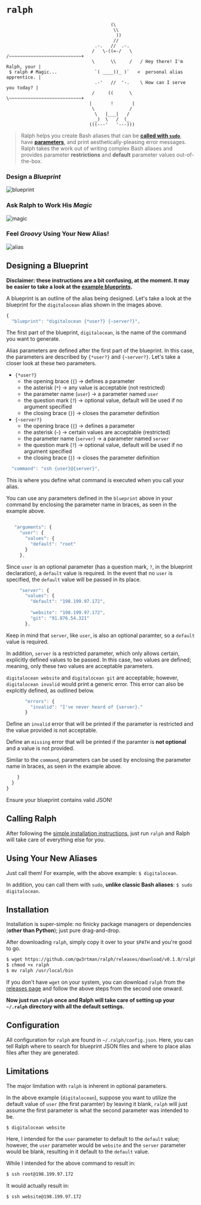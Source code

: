 `ralph`
=======


```
                                       (\
                                        \\
                                         ))
                                        //
                                 .-.   //  .-.
                                /   \-((=-/   \    /~~~~~~~~~~~~~~~~~~~~~~~~~~~+
                                \      \\     /   / Hey there! I'm Ralph, your |
 $ ralph # Magic...              `( ____))_ )`   <  personal alias apprentice. |
                                 .-'   //  '-.    \ How can I serve you today? |
                                /     ((      \    \~~~~~~~~~~~~~~~~~~~~~~~~~~~+
                               |       !       |
                                \             /
                                 \   |___|   /
                                 _)  \   /  (_
                               (((---'   '---)))
```

> Ralph helps you create Bash aliases that can be [**called with `sudo`**](#using-your-new-aliases), have [**parameters**](#design-a-blueprint), and print aesthetically-pleasing error messages. Ralph takes the work out of writing complex Bash aliases and provides parameter **restrictions** and **default** parameter values out-of-the-box.

### Design a *Blueprint*
![blueprint](https://cloud.githubusercontent.com/assets/1139621/7335747/8b64fe6a-eb98-11e4-818a-663748c3efdd.png)

### Ask Ralph to Work His *Magic*
![magic](https://cloud.githubusercontent.com/assets/1139621/7335748/8b71f5fc-eb98-11e4-97ca-34dbab476b68.png)

### Feel *Groovy* Using Your New Alias!
![alias](https://cloud.githubusercontent.com/assets/1139621/7335749/8b7329b8-eb98-11e4-8858-5d4ed0ab4fff.png)

## Designing a Blueprint

**Disclaimer: these instructions are a bit confusing, at the moment. It may be easier to take a look at the [example blueprints](https://github.com/qw3rtman/ralph/tree/master/examples).**

A blueprint is an outline of the alias being designed. Let's take a look at the blueprint for the `digitalocean` alias shown in the images above.

```javascript
{
  "blueprint": "digitalocean {*user?} {~server?}",
```

The first part of the blueprint, `digitalocean`, is the name of the command you want to generate.

Alias parameters are defined after the first part of the blueprint. In this case, the parameters are described by `{*user?}` and `{~server?}`. Let's take a closer look at these two parameters.

- `{*user?}`
  - the opening brace (`{`) → defines a parameter
  - the asterisk (`*`) → any value is acceptable (not restricted)
  - the parameter name (`user`) → a parameter named `user`
  - the question mark (`?`) → optional value, default will be used if no argument specified
  - the closing brace (`}`) → closes the parameter definition
- `{~server?}`
  - the opening brace (`{`) → defines a parameter
  - the asterisk (`~`) → certain values are acceptable (restricted)
  - the parameter name (`server`) → a parameter named `server`
  - the question mark (`?`) → optional value, default will be used if no argument specified
  - the closing brace (`}`) → closes the parameter definition

```javascript
  "command": "ssh {user}@{server}",
```

This is where you define what command is executed when you call your alias.

You can use any parameters defined in the `blueprint` above in your command by enclosing the parameter name in braces, as seen in the example above.

```javascript

   "arguments": {
     "user": {
       "values": {
         "default": "root"
       }
     },
```

Since `user` is an optional parameter (has a question mark, `?`, in the blueprint declaration), a `default` value is required. In the event that no `user` is specified, the `default` value will be passed in its place.

```javascript
     "server": {
       "values": {
         "default": "198.199.97.172",
         
         "website": "198.199.97.172",
         "git": "91.876.54.321"
       },
```

Keep in mind that `server`, like `user`, is also an optional paramter, so a `default` value is required.

In addition, `server` is a restricted parameter, which only allows certain, explicitly defined values to be passed. In this case, two values are defined; meaning, only these two values are acceptable parameters.

`digitalocean website` and `digitalocean git` are acceptable; however, `digitalocean invalid` would print a generic error. This error can also be explcitly defined, as outlined below.

```javascript
       "errors": {
         "invalid": "I've never heard of {server}."
       }
```

Define an `invalid` error that will be printed if the parameter is restricted and the value provided is not acceptable.

Define an `missing` error that will be printed if the paramter is **not optional** and a value is not provided.

Similar to the `command`, parameters can be used by enclosing the parameter name in braces, as seen in the example above.

```javascript
    }
  }
}
```

Ensure your blueprint contains valid JSON!

## Calling Ralph
After following the [simple installation instructions](#installation), just run `ralph` and Ralph will take care of everything else for you.

## Using Your New Aliases
Just call them! For example, with the above example: `$ digitalocean`.

In addition, you can call them with `sudo`, **unlike classic Bash aliases**: `$ sudo digitalocean`.

## Installation
Installation is super-simple: no finicky package managers or dependencies (**other than Python**); just pure drag-and-drop.

After downloading `ralph`, simply copy it over to your `$PATH` and you're good to go.
```sh
$ wget https://github.com/qw3rtman/ralph/releases/download/v0.1.0/ralph
$ chmod +x ralph
$ mv ralph /usr/local/bin
```

If you don't have `wget` on your system, you can download `ralph` from the [releases page](https://github.com/qw3rtman/ralph/releases) and follow the above steps from the second one onward.

**Now just run `ralph` once and Ralph will take care of setting up your `~/.ralph` directory with all the default settings.**

## Configuration
All configuration for `ralph` are found in `~/.ralph/config.json`. Here, you can tell Ralph where to search for blueprint JSON files and where to place alias files after they are generated.

## Limitations
The major limitation with `ralph` is inherent in optional parameters.

In the above example (`digitalocean`), suppose you want to utilize the default value of `user` (the first paramter) by leaving it blank, `ralph` will just assume the first parameter is what the second parameter was intended to be.

```sh
$ digitalocean website
```

Here, I intended for the `user` parameter to default to the `default` value; however, the `user` parameter would be `website` and the `server` parameter would be blank, resulting in it default to the `default` value.

While I intended for the above command to result in:

```sh
$ ssh root@198.199.97.172
```

It would actually result in:

```sh
$ ssh website@198.199.97.172
```
